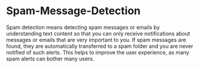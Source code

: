 # Spam-Message-Detection

Spam detection means detecting spam messages or emails by understanding text content so that you can only receive notifications about messages or emails that
are very important to you. If spam messages are found, they are automatically transferred to a spam folder and you are never notified of such alerts. This helps
to improve the user experience, as many spam alerts can bother many users.

